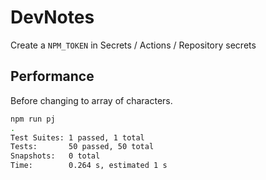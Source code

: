 # DevNotes

Create a `NPM_TOKEN` in Secrets / Actions / Repository secrets

## Performance

Before changing to array of characters.

```bash
npm run pj
.
Test Suites: 1 passed, 1 total
Tests:       50 passed, 50 total
Snapshots:   0 total
Time:        0.264 s, estimated 1 s
```
